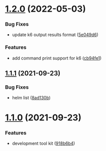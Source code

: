 # [1.2.0](https://github.com/ajk-hub/dtk/compare/v1.1.1...v1.2.0) (2022-05-03)


### Bug Fixes

* update k6 output results format ([5e049d6](https://github.com/ajk-hub/dtk/commit/5e049d605b7443352bce179f20b2c6b988225c0d))


### Features

* add command print support for k6 ([cb94fe1](https://github.com/ajk-hub/dtk/commit/cb94fe12584e832caeb5b8731f8ffe3fd05504d0))



## [1.1.1](https://github.com/ajk-hub/dtk/compare/v1.1.0...v1.1.1) (2021-09-23)


### Bug Fixes

* helm list ([8ad130b](https://github.com/ajk-hub/dtk/commit/8ad130b7dc4104f7a02a0782abfccb3b4bfd9674))



# [1.1.0](https://github.com/ajk-hub/dtk/compare/918b6b44f272160aba617d8280397d9c58668be2...v1.1.0) (2021-09-23)


### Features

* development tool kit ([918b6b4](https://github.com/ajk-hub/dtk/commit/918b6b44f272160aba617d8280397d9c58668be2))



